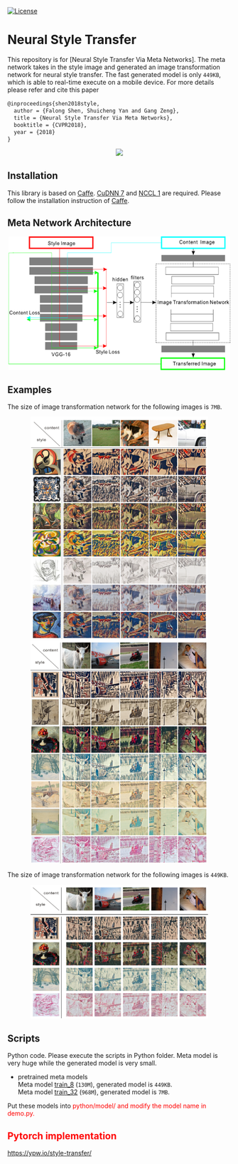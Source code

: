 [![License](https://img.shields.io/badge/license-BSD-blue.svg)](LICENSE)

Neural Style Transfer
=====


This repository is for [Neural Style Transfer Via Meta Networks]. The meta network takes in the style image and generated an image transformation network for neural style transfer. The fast generated model is only `449KB`, which is able to real-time execute on a mobile device. For more details please refer and cite this paper

    @inproceedings{shen2018style,
      author = {Falong Shen, Shuicheng Yan and Gang Zeng},
      title = {Neural Style Transfer Via Meta Networks},
      booktitle = {CVPR2018},
      year = {2018}
    }

<div align=center>
<img src="python/video.gif"/>
</div>


Installation
----
This library is based on [Caffe](https://github.com/BVLC/caffe). [CuDNN 7](https://developer.nvidia.com/cudnn) and [NCCL 1](https://github.com/NVIDIA/nccl) are required. Please follow
the installation instruction of [Caffe](https://github.com/BVLC/caffe).

Meta Network Architecture
----
<div align=center>
<img src="python/network.png", width="500" height="300"/>
</div>

Examples
----
The size of image transformation network for the following images is `7MB`.

<div align=center>
<img src="python/1.png", width="400" height="500"/> <img src="python//2.png", width="400" height="500"/>
</div>


The size of image transformation network for the following images is `449KB`.
<div align=center>
<img src="python/4.png", width="400" height="300"/> 
</div>


Scripts
----
Python code. Please execute the scripts in Python folder. Meta model is very huge while the generated model is very small. 

* pretrained meta models</br>
    Meta model [train_8](http://pan.baidu.com/s/1mhGwQJA) (`130M`), generated model is `449KB`.</br>
    Meta model [train_32](http://pan.baidu.com/s/1eRQI01O) (`968M`), generated model is `7MB`.</br>
    
Put these models into <font color=red>python/model/<font> and modify the model name in <font color=red>demo.py<font>.

Pytorch implementation
----
https://ypw.io/style-transfer/
